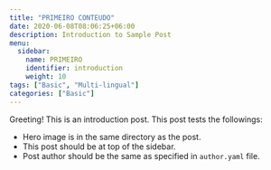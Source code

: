 ```yaml
---
title: "PRIMEIRO CONTEUDO"
date: 2020-06-08T08:06:25+06:00
description: Introduction to Sample Post
menu:
  sidebar:
    name: PRIMEIRO
    identifier: introduction
    weight: 10
tags: ["Basic", "Multi-lingual"]
categories: ["Basic"]
---
```


Greeting! This is an introduction post. This post tests the followings:

- Hero image is in the same directory as the post.
- This post should be at top of the sidebar.
- Post author should be the same as specified in `author.yaml` file.